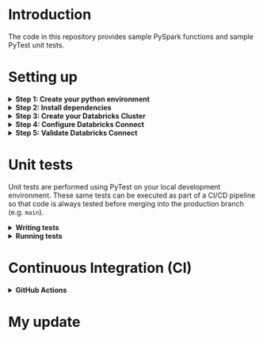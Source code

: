 # Introduction

The code in this repository provides sample PySpark functions and sample PyTest unit tests. 

# Setting up 

<details>
<summary><strong> Step 1: Create your python environment </strong></summary>

Using conda, you can create your python environment by running: 
```
conda create -n <name_of_your_env> python=3.8
```

And activating by: 
```
conda activate <name_of_your_env> 
```

Note: 
- We are using `python=3.8` because the newest version of Databricks requires python 3.8

</details>

<details>
<summary><strong> Step 2: Install dependencies </strong></summary>

Using pip, you can install all dependencies by running: 

```
pip install -r requirements.txt 
```

Note: 
- This installs all dependencies listed in the `requirements.txt` file located at the root of this repository. 

</details>

<details>
<summary><strong> Step 3: Create your Databricks Cluster </strong></summary>

For this demo, please create a Databricks Cluster with Runtime `9.1 LTS`. See instructions on how to create a cluster here: https://docs.databricks.com/clusters/create.html

Databricks runtime 9.1 LTS allows us to use features such as files and modules in Repos, thus allowing us to modularise our code. The selected Databricks runtime version must match the Python version you have installed on your local machine. For this demo, Python 3.8 is compatible with Databricks Runtime 9.1 LTS. For all version mappings, see: https://docs.databricks.com/dev-tools/databricks-connect.html#requirements

</details>

<details>
<summary><strong> Step 4: Configure Databricks Connect </strong></summary>

Databricks connect allows you to run PySpark code on your local machine on a Databricks Cluster. 

To configure the connection, run: 

```
databricks-connect configure
```

You will be prompted for the following information: 
- Databricks Host
- Databricks Token
- Cluster ID 
- Org ID 
- Port 

You can obtain all the necessary information by navigating to your Cluster in your Databricks Workspace and referring to the URL. 

For example: 
- Full URL: `https://dbc-12345.cloud.databricks.com/?o=987654321#setting/clusters/my-987-cluster/configuration`
    - Databricks Host: `https://dbc-12345.cloud.databricks.com`
    - Databricks Token: see instructions on how to generate your databricks token here: https://docs.databricks.com/dev-tools/api/latest/authentication.html
    - Cluster ID: `my-987-cluster` 
    - Org ID: `987654321`
    - Port: `15001` (leave as default)

</details>

<details>
<summary><strong> Step 5: Validate Databricks Connect </strong></summary>

Validate that you are able to achieve Databricks Connect connectivity from your local machine by running: 

```
databricks-connect test
```

You should see the following response (below is shortened): 
```
* Simple Scala test passed
* Testing python command
* Simple PySpark test passed
* Testing dbutils.fs
* Simple dbutils test passed
* All tests passed.
```

</details>

# Unit tests 

Unit tests are performed using PyTest on your local development environment. These same tests can be executed as part of a CI/CD pipeline so that code is always tested before merging into the production branch (e.g. `main`). 

<details>
<summary><strong>Writing tests</strong></summary>

To understand how to write unit tests, refer to the two files below: 

`functions/cleaning_utils.py`
```python
def lowercase_all_column_names(df:DataFrame)->DataFrame:
    """
    Convert all column names to lower case. 
    """
    for col in df.columns:
        df = df.withColumnRenamed(col, col.lower())
    return df 
```


The code above is a PySpark function that accepts a Spark DataFrame, performs some cleaning/transformation, and returns a Spark DataFrame. 

We want to be able to perform unit testing on the PySpark function to ensure that the results returned are as expected, and changes to it won't break our expectations. 

To test this PySpark function, we write the following unit test: 

`functions/tests/test_cleaning_utils.py`
```python
from pyspark.sql import Row, SparkSession
import pandas as pd
from datetime import datetime
from ..cleaning_utils import *

def test_lowercase_all_columns():
    # ASSEMBLE
    test_data = [
        {
            "ID": 1,
            "First_Name": "Bob",
            "Last_Name": "Builder",
            "Age": 24
        },
        {
            "ID": 2,
            "First_Name": "Sam",
            "Last_Name": "Smith",
            "Age": 41
        }
    ]

    spark = SparkSession.builder.getOrCreate()
    test_df = spark.createDataFrame(map(lambda x: Row(**x), test_data))

    # ACT 
    output_df = lowercase_all_column_names(test_df)

    output_df_as_pd = output_df.toPandas()

    expected_output_df = pd.DataFrame({
        "id": [1, 2],
        "first_name": ["Bob", "Sam"],
        "last_name": ["Builder", "Smith"],
        "age": [24, 41]
    })
    # ASSERT
    pd.testing.assert_frame_equal(left=expected_output_df,right=output_df_as_pd, check_exact=True)
```

The test above does 3 things: 

1. **Arrange**: Create dummy Spark DataFrame. 
2. **Act**: Invoke our PySpark Function and passes in our dummy Spark DataFrame.
3. **Assert**: Check that the data returned matches our expectation after the transformation. The result should be a pass/fail.

When developing your tests, you may wish to run your test_.py file to validate that the code can be executed. You can do so by doing: 
```
python -m functions.tests.test_cleaning_utils
```


The benefit of using PyTest is that the results of our testing can be exported into the JUnit XML format, which is a standard test output format that is used by GitHub, Azure DevOps, GitLab, and many more, as a supported Test Report format. 

</details>

<details>
<summary><strong>Running tests</strong></summary>
To run all tests in the functions folder, run: 

```
pytest functions
```

You should see the following output: 
```
======= test session starts =======
collected 3 items   
functions/tests/test_cleaning_utils.py ...   [100%]
======= 3 passed in 16.40s =======
```
</details>

# Continuous Integration (CI)

<details>
<summary><strong>GitHub Actions</strong></summary>

To configure GitHub Actions CI pipelines, follow the steps below: 

<strong>Step 1: Create .github folder</strong>

At the root of your repository, create the following folders: `.github/workflows` 

GitHub Actions will look for any `.yml` files stored in `.github/workflows`.

<strong>Step 2: Create your secrets</strong>

Create the following secrets with the same values you used to run the tests locally. 

- `DATABRICKS_HOST`
- `DATABRICKS_TOKEN`
- `DATABRICKS_CLUSTER_ID`
- `DATABRICKS_WORKSPACE_ORG_ID`

![github-action-secrets](resources/images/github-action-secrets.png)

For more information about how to create secrets, see: https://docs.github.com/en/actions/security-guides/encrypted-secrets


<strong>Step 3: Create your yml file</strong>

Create a new .yml file with a name of your choice e.g. `databricks-ci.yml` inside of the `.github/workflows` folder. 

Below is sample code for a working unit test pipeline with published test results. 

```yml
name: Databricks CI
on: [push, pull_request]
jobs: 
  run-databricks-ci: 
    runs-on: ubuntu-latest
    steps:
      - uses: actions/checkout@v2
      - run: python -V
      - run: pip install virtualenv
      - run: virtualenv venv
      - run: source venv/bin/activate
      - run: pip install -r requirements.txt
      - run: |
          echo "y
          ${{ secrets.DATABRICKS_HOST }}
          ${{ secrets.DATABRICKS_TOKEN }}
          ${{ secrets.DATABRICKS_CLUSTER_ID }}
          ${{ secrets.DATABRICKS_WORKSPACE_ORG_ID }}
          15001" | databricks-connect configure
      - run: pytest functions --junitxml=unit-testresults.xml
      - name: Publish Unit Test Results
        uses: EnricoMi/publish-unit-test-result-action@v1
        if: always()
        with:
          files: unit-testresults.xml
```

YML explained: 

```yml
name: Databricks CI
on: [push, pull_request]
```

The `name` key allows you to specify the name of your pipeline e.g. `Databricks CI`. 

The `on` key defines what triggers will kickoff the pipeline e.g. `[push, pull_request]`

```yml
jobs: 
  run-databricks-ci: 
    runs-on: ubuntu-latest
```

`jobs` defines a job which contains multiple steps. 

The job runs on `ubuntu-latest` which comes pre-installed with tools such as python. For details on python version and what other tools are pre-installed, see: https://docs.github.com/en/actions/using-github-hosted-runners/about-github-hosted-runners#preinstalled-software


```yml
steps:
    - uses: actions/checkout@v2
    - run: python -V
    - run: pip install virtualenv
    - run: virtualenv venv
    - run: source venv/bin/activate
    - run: pip install -r requirements.txt

```

`- uses: actions/checkout@v2` checks out the repository onto the runner. 

`- run: python -V` checks the python version installed 

`- run: pip install virtualenv` installs the virtual environment library 

`- run: virtualenv venv` creates a virtual environment with the name `venv` 

`- run: source venv/bin/activate` activates the newly created virtual environment 

`- run: pip install -r requirements.txt` installs dependencies specified in the `requirements.txt` file

```yml
- run: |
    echo "y
    ${{ secrets.DATABRICKS_HOST }}
    ${{ secrets.DATABRICKS_TOKEN }}
    ${{ secrets.DATABRICKS_CLUSTER_ID }}
    ${{ secrets.DATABRICKS_WORKSPACE_ORG_ID }}
    15001" | databricks-connect configure
```

`echo "<stuff in here>" | databricks-connect configure` invokes the `databricks-connect configure` command and passes the secrets into it. 

```yml
- run: pytest functions --junitxml=unit-testresults.xml
```

The above runs the `pytest` module on the `functions` folder, and outputs the results using the `junitxml` format to a filepath that we specify e.g. `unit-testresults.xml`. 


```yml
- name: Publish Unit Test Results
    uses: EnricoMi/publish-unit-test-result-action@v1
    if: always()
    with:
        files: unit-testresults.xml
```

The above publishes the `unit-testresults.xml` by using a third-party action called `EnricoMi/publish-unit-test-result-action@v1`. 


</details>
    
 # My update
